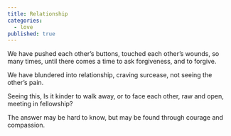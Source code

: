 ```yaml
---
title: Relationship
categories:
  - love
published: true
---
```


We have pushed each other’s buttons,
touched each other’s wounds,
so many times,
until there comes a time
to ask forgiveness,
and to forgive.

We have blundered
into relationship,
craving surcease,
not seeing the other’s pain.

Seeing this,
Is it kinder to walk away,
or to face each other,
raw and open,
meeting in fellowship?

The answer
may be hard to know,
but may be found
through courage
and compassion.
